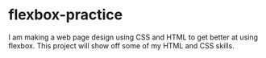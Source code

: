 # flexbox-practice
I am making a web page design using CSS and HTML to get better at using flexbox. This project will show off some of my HTML and CSS skills.
